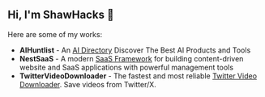 ## Hi, I'm ShawHacks 👋

Here are some of my works:

- **AIHuntlist** - An [AI Directory](https://aihuntlist.com) Discover The Best AI Products and Tools
- **NestSaaS** - A modern [SaaS Framework](https://nestsaas.com) for building content-driven website and SaaS applications with powerful management tools
- **TwitterVideoDownloader** - The fastest and most reliable [Twitter Video Downloader](https://twittervideodownloader.top/). Save videos from Twitter/X.
  
<!--
**ShawnHacks/ShawnHacks** is a ✨ _special_ ✨ repository because its `README.md` (this file) appears on your GitHub profile.

Here are some ideas to get you started:

- 🔭 I’m currently working on ...
- 🌱 I’m currently learning ...
- 👯 I’m looking to collaborate on ...
- 🤔 I’m looking for help with ...
- 💬 Ask me about ...
- 📫 How to reach me: ...
- 😄 Pronouns: ...
- ⚡ Fun fact: ...
-->
